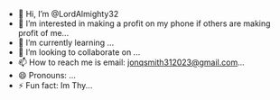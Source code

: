 - 👋 Hi, I’m @LordAlmighty32
- 👀 I’m interested in making a profit on my phone if others are making profit of me...
- 🌱 I’m currently learning ...
- 💞️ I’m looking to collaborate on ...
- 📫 How to reach me is email: jonqsmith312023@gmail.com...
- 😄 Pronouns: ...
- ⚡ Fun fact: Im Thy...

<!---
LordAlmighty32/LordAlmighty32 is a ✨ special ✨ repository because its `README.md` (this file) appears on your GitHub profile.
You can click the Preview link to take a look at your changes.
--->
